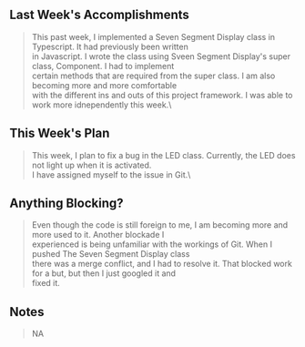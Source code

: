 ## Last Week's Accomplishments

> This past week, I implemented a Seven Segment Display class in Typescript. It had previously been written\
> in Javascript.  I wrote the class using Sveen Segment Display's super class, Component. I had to implement \
> certain methods that are required from the super class. I am also becoming more and more comfortable\
> with the different ins and outs of this project framework. I was able to work more idnependently this week.\

## This Week's Plan

> This week, I plan to fix a bug in the LED class. Currently, the LED does not light up when it is activated.\
> I have assigned myself to the issue in Git.\

## Anything Blocking?

> Even though the code is still foreign to me, I am becoming more and more used to it. Another blockade I\
> experienced is being unfamiliar with the workings of Git. When I pushed The Seven Segment Display class\
> there was a merge conflict, and I had to resolve it. That blocked work for a but, but then I just googled it and\
> fixed it.

## Notes

> NA
